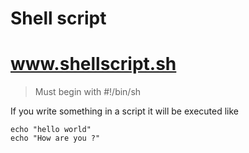 # Shell script

# www.shellscript.sh

> Must begin with #!/bin/sh

If you write something in a script it will be executed like
``` shell
echo "hello world"
echo "How are you ?"
```

